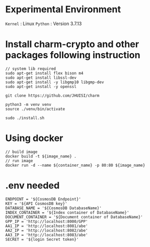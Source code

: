 # Experimental Environment
`Kernel` : Linux 
`Python` : Version 3.7.13
# Install charm-crypto and other packages following instruction
```
// system lib required
sudo apt-get install flex bison m4
sudo apt-get install libssl-dev
sudo apt-get install -y libgmp10 libgmp-dev
sudo apt-get install -y openssl

git clone https://github.com/JHUISI/charm

python3 -m venv venv
source ./venv/bin/activate

sudo ./install.sh
```


# Using docker 
```
// build image
docker build -t ${image_name} .
// run image
docker run -d --name ${container_name} -p 80:80 ${image_name}
```

# .env needed 

```
ENDPOINT = '${CosmosDB Endpoint}'
KEY = '${API CosmosDB key}'
DATABASE_NAME = '${CosmosDB DatabaseName}'
INDEX_CONTAINER = '${Index container of DatabaseName}'
DOCUMENT_CONTAINER = '${Document container of DatabaseName}'
GPP_IP = 'http://localhost:8000/GPP'
AA1_IP = 'http://localhost:8081/abe'
AA2_IP = 'http://localhost:8082/abe'
AA3_IP = 'http://localhost:8083/abe'
SECRET = '${login Secret token}'
```


